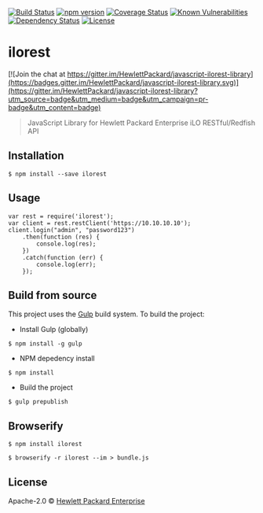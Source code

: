 [![Build Status](https://travis-ci.org/HewlettPackard/javascript-ilorest-library.svg?branch=master)](https://travis-ci.org/HewlettPackard/javascript-ilorest-library)
[![npm version](https://badge.fury.io/js/ilorest.svg)](https://badge.fury.io/js/ilorest)
[![Coverage Status](https://coveralls.io/repos/github/HewlettPackard/javascript-ilorest-library/badge.svg?branch=master)](https://coveralls.io/github/HewlettPackard/javascript-ilorest-library?branch=master)
[![Known Vulnerabilities](https://snyk.io/test/github/hewlettpackard/javascript-ilorest-library/badge.svg)](https://snyk.io/test/github/hewlettpackard/javascript-ilorest-library)
[![Dependency Status](https://david-dm.org/HewlettPackard/javascript-ilorest-library.svg)](https://david-dm.org/HewlettPackard/javascript-ilorest-library)
[![License](https://img.shields.io/badge/license-Apache%202-blue.svg)](https://raw.githubusercontent.com/HewlettPackard/javascript-ilorest-library/master/LICENSE)
# ilorest

[![Join the chat at https://gitter.im/HewlettPackard/javascript-ilorest-library](https://badges.gitter.im/HewlettPackard/javascript-ilorest-library.svg)](https://gitter.im/HewlettPackard/javascript-ilorest-library?utm_source=badge&utm_medium=badge&utm_campaign=pr-badge&utm_content=badge)
> JavaScript Library for Hewlett Packard Enterprise iLO RESTful/Redfish API

## Installation
```
$ npm install --save ilorest
```

## Usage
```
var rest = require('ilorest');
var client = rest.restClient('https://10.10.10.10');
client.login("admin", "password123")
    .then(function (res) {
        console.log(res);
    })
    .catch(function (err) {
        console.log(err);
    });
```

## Build from source
This project uses the [Gulp](http://gulpjs.com/) build system.  To build the project:

- Install Gulp (globally)
```
$ npm install -g gulp
```
- NPM depedency install
```
$ npm install
```
- Build the project
```
$ gulp prepublish
```

## Browserify
```
$ npm install ilorest

$ browserify -r ilorest --im > bundle.js
```

## License

Apache-2.0 © [Hewlett Packard Enterprise](https://www.hpe.com)
